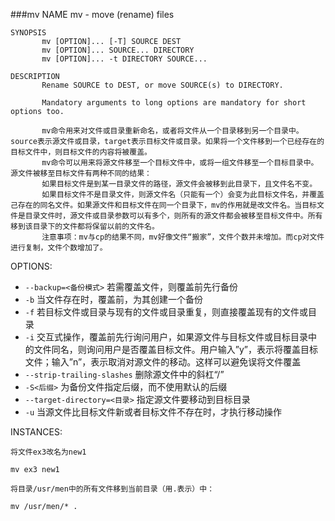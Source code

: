 ###mv
    NAME
           mv - move (rename) files
    
    SYNOPSIS
           mv [OPTION]... [-T] SOURCE DEST
           mv [OPTION]... SOURCE... DIRECTORY
           mv [OPTION]... -t DIRECTORY SOURCE...
    
    DESCRIPTION
           Rename SOURCE to DEST, or move SOURCE(s) to DIRECTORY.
    
           Mandatory arguments to long options are mandatory for short options too.
           
           mv命令用来对文件或目录重新命名，或者将文件从一个目录移到另一个目录中。source表示源文件或目录，target表示目标文件或目录。如果将一个文件移到一个已经存在的目标文件中，则目标文件的内容将被覆盖。
           mv命令可以用来将源文件移至一个目标文件中，或将一组文件移至一个目标目录中。源文件被移至目标文件有两种不同的结果：
           如果目标文件是到某一目录文件的路径，源文件会被移到此目录下，且文件名不变。
           如果目标文件不是目录文件，则源文件名（只能有一个）会变为此目标文件名，并覆盖己存在的同名文件。如果源文件和目标文件在同一个目录下，mv的作用就是改文件名。当目标文件是目录文件时，源文件或目录参数可以有多个，则所有的源文件都会被移至目标文件中。所有移到该目录下的文件都将保留以前的文件名。
           注意事项：mv与cp的结果不同，mv好像文件“搬家”，文件个数并未增加。而cp对文件进行复制，文件个数增加了。
           
          
OPTIONS: 
- `--backup=<备份模式>` 若需覆盖文件，则覆盖前先行备份
- `-b` 当文件存在时，覆盖前，为其创建一个备份
- `-f` 若目标文件或目录与现有的文件或目录重复，则直接覆盖现有的文件或目录
- `-i` 交互式操作，覆盖前先行询问用户，如果源文件与目标文件或目标目录中的文件同名，则询问用户是否覆盖目标文件。用户输入”y”，表示将覆盖目标文件；输入”n”，表示取消对源文件的移动。这样可以避免误将文件覆盖
- `--strip-trailing-slashes` 删除源文件中的斜杠“/”
- `-S<后缀>` 为备份文件指定后缀，而不使用默认的后缀
- `--target-directory=<目录>` 指定源文件要移动到目标目录
- `-u` 当源文件比目标文件新或者目标文件不存在时，才执行移动操作

INSTANCES:

    将文件ex3改名为new1
    
    mv ex3 new1
    
    将目录/usr/men中的所有文件移到当前目录（用.表示）中：

    mv /usr/men/* .